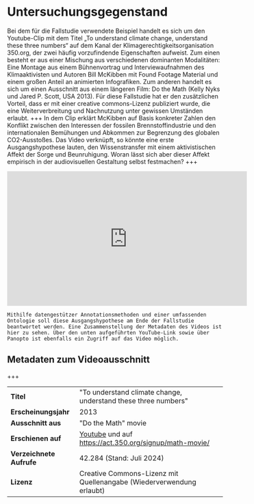 # Untersuchungsgegenstand

Bei dem für die Fallstudie verwendete Beispiel handelt es sich um den Youtube-Clip mit dem Titel „To understand climate change, understand these three numbers“ auf dem Kanal der Klimagerechtigkeitsorganisation 350.org, der zwei häufig vorzufindende Eigenschaften aufweist. Zum einen besteht er aus einer Mischung aus verschiedenen dominanten Modalitäten: Eine Montage aus einem Bühnenvortrag und Interviewaufnahmen des Klimaaktivisten und Autoren Bill McKibben mit Found Footage Material und einem großen Anteil an animierten Infografiken. Zum anderen handelt es sich um einen Ausschnitt aus einem längeren Film: Do the Math (Kelly Nyks und Jared P. Scott, USA 2013). Für diese Fallstudie hat er den zusätzlichen Vorteil, dass er mit einer creative commons-Lizenz publiziert wurde, die eine Weiterverbreitung und Nachnutzung unter gewissen Umständen erlaubt. 
+++
In dem Clip erklärt McKibben auf Basis konkreter Zahlen den Konflikt zwischen den Interessen der fossilen Brennstoffindustrie und den internationalen Bemühungen und Abkommen zur Begrenzung des globalen CO2-Ausstoßes. Das Video verknüpft, so könnte eine erste Ausgangshypothese lauten, den Wissenstransfer mit einem aktivistischen Affekt der Sorge und Beunruhigung. Woran lässt sich aber dieser Affekt empirisch in der audiovisuellen Gestaltung selbst festmachen?
+++
<iframe width="560" height="315" src="https://www.youtube.com/embed/5KtGg-Lvxso?si=kDabxiJWcgUca6f-" title="YouTube video player" frameborder="0" allow="accelerometer; autoplay; clipboard-write; encrypted-media; gyroscope; picture-in-picture; web-share" referrerpolicy="strict-origin-when-cross-origin" allowfullscreen></iframe>             

```{note}
Mithilfe datengestützer Annotationsmethoden und einer umfassenden Ontologie soll diese Ausgangshypothese am Ende der Fallstudie beantwortet werden. Eine Zusammenstellung der Metadaten des Videos ist hier zu sehen. Über den unten aufgeführten YouTube-Link sowie über Panopto ist ebenfalls ein Zugriff auf das Video möglich.
```

## Metadaten zum Videoausschnitt
+++

|                     |                                                    |
|---------------------|----------------------------------------------------|
| **Titel**           | "To understand climate change, understand these three numbers" |
| **Erscheinungsjahr**| 2013                                               |
| **Ausschnitt aus**  | "Do the Math" movie                                |
| **Erschienen auf**  | [Youtube](https://www.youtube.com/watch?v=5KtGg-Lvxso) und auf https://act.350.org/signup/math-movie/ |
| **Verzeichnete Aufrufe** | 42.284 (Stand: Juli 2024)                    |
| **Lizenz**          | Creative Commons-Lizenz mit Quellenangabe (Wiederverwendung erlaubt) |
